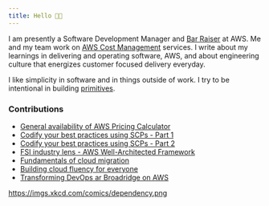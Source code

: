 ```yaml
---
title: Hello 👋🏽
---
```


I am presently a Software Development Manager and [Bar Raiser](https://www.aboutamazon.com/news/workplace/amazon-bar-raiser) at AWS. Me and my team work on [AWS Cost Management](https://docs.aws.amazon.com/cost-management/latest/userguide/what-is-costmanagement.html) services. I write about my learnings in delivering and operating software, AWS, and about engineering culture that energizes customer focused delivery everyday.

I like simplicity in software and in things outside of work. I try to be intentional in building [primitives](https://www.aboutamazon.com/news/company-news/amazon-ceo-andy-jassy-2023-letter-to-shareholders#:~:text=%E2%80%9CPrimitives%20are%20the,freedom%20and%20innovation.%E2%80%9D). 

### Contributions
* [General availability of AWS Pricing Calculator](https://aws.amazon.com/blogs/aws-cloud-financial-management/the-authenticated-aws-pricing-calculator-is-now-generally-available/)
* [Codify your best practices using SCPs - Part 1](https://aws.amazon.com/blogs/mt/codify-your-best-practices-using-service-control-policies-part-1/)
* [Codify your best practices using SCPs - Part 2](https://aws.amazon.com/blogs/mt/codify-your-best-practices-using-service-control-policies-part-2/)
* [FSI industry lens - AWS Well-Architected Framework](https://d1.awsstatic.com/whitepapers/architecture/wellarchitected-Financial-Services-Industry-Lens.pdf)
* [Fundamentals of cloud migration](https://acloudguru.com/blog/business/the-fundamentals-of-cloud-migration)
* [Building cloud fluency for everyone](https://acloudguru.com/blog/business/how-to-build-a-cloud-fluency-program-for-everyone)
* [Transforming DevOps ar Broadridge on AWS](https://aws.amazon.com/blogs/devops/transforming-devops-for-a-fintech-on-aws/) 

https://imgs.xkcd.com/comics/dependency.png

